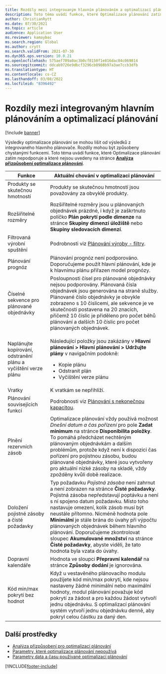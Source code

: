 ```yaml
---
title: Rozdíly mezi integrovaným hlavním plánováním a optimalizací plánování
description: Toto téma uvádí funkce, které Optimalizace plánování zatím nepodporuje a které nejsou uvedeny na stránce Analýza přizpůsobení optimalizace plánování.
author: ChristianRytt
ms.date: 07/30/2021
ms.topic: article
audience: Application User
ms.reviewer: kamaybac
ms.search.region: Global
ms.author: crytt
ms.search.validFrom: 2021-07-30
ms.dyn365.ops.version: 10.0.21
ms.openlocfilehash: 575aef709a0ac3b0cf8150f1e816dac04c069814
ms.sourcegitcommit: ddcab9726e9dbcf3296cb0988b97a3ae7ccb3dfb
ms.translationtype: HT
ms.contentlocale: cs-CZ
ms.lasthandoff: 03/08/2022
ms.locfileid: "8396492"
---
```

# <a name="differences-between-built-in-master-planning-and-planning-optimization"></a>Rozdíly mezi integrovaným hlavním plánováním a optimalizací plánování

[!include [banner](../../includes/banner.md)]

Výsledky optimalizace plánování se mohou lišit od výsledků z integrovaného hlavního plánovače. Rozdíly mohou být způsobeny chystanými funkcemi. Toto téma uvádí funkce, které Optimalizace plánování zatím nepodporuje a které nejsou uvedeny na stránce **[Analýza přizpůsobení optimalizace plánování](planning-optimization-fit-analysis.md)**.

| Funkce | Aktuální chování v optimalizaci plánování |
|---|---|
| Produkty se skutečnou hmotností | Produkty se skutečnou hmotností jsou považovány za obvyklé produkty.|
| Rozšiřitelné rozměry | Rozšiřitelné rozměry jsou u plánovaných objednávek prázdné, i když je zaškrtnuto políčko **Plán pokrytí podle dimenze** na stránce **Skupiny dimenzí úložiště** nebo **Skupiny sledovacích dimenzí**. |
| Filtrovaná výrobní spuštění | Podrobnosti viz [Plánování výroby - filtry](production-planning.md#filters). |
| Plánování prognóz | Plánování prognóz není podporováno. Doporučujeme použít hlavní plánování, kde je k hlavnímu plánu přiřazen model prognózy. |
| Číselné sekvence pro plánované objednávky | Posloupnosti čísel pro plánované objednávky nejsou podporovány. Plánovaná čísla objednávek jsou generována na straně služby. Plánované číslo objednávky je obvykle zobrazeno s 10 číslicemi, ale sekvence je ve skutečnosti postavena na 20 znacích, přičemž 10 číslic je přiděleno pro počet běhů plánování a dalších 10 číslic pro počet plánovaných objednávek. |
| Naplánujte kopírování, odstranění plánu a vyčištění verze plánu | <p>Následující položky jsou zakázány v **Hlavní plánování \> Hlavní plánování \> Udržujte plány** v navigačním podokně:</p><ul><li>Kopie plánu</li><li>Odstranit plán</li><li>Vyčištění verze plánu</li></ul> |
| Vratky | K vratkám se nepřihlíží. |
| Plánování souvisejících funkcí | Podrobnosti viz [Plánování s nekonečnou kapacitou](infinite-capacity-planning.md#limitations). |
| Plnění rezervních zásob | Optimalizace plánování vždy používá možnost *Dnešní datum a čas pořízení* pro pole **Zadat minimum** na stránce **Disponibilita položky**. To pomáhá předcházet nechtěným plánovaným objednávkám a dalším problémům, protože když není k dispozici čas pořízení pro pojistnou zásobu, budou plánované objednávky, které jsou vytvořeny pro aktuální nízké zásoby na skladě, vždy zpožděny kvůli době realizace. |
| Doložení pojistné zásoby a čisté požadavky | Typ požadavku *Pojistná zásoba* není zahrnut a není zobrazen na stránce **Čisté požadavky**. Pojistná zásoba nepředstavují poptávku a není s ní spojeno datum požadavku. Místo toho nastavuje omezení, kolik zásob musí být neustále přítomno. Nicméně hodnota pole **Minimální** je stále brána do úvahy při výpočtu plánovaných objednávek během hlavního plánování. Doporučujeme zkontrolovat sloupec **Akumulované množství** na stránce **Čisté požadavky**, abyste viděli, že tato hodnota byla vzata do úvahy. |
| Dopravní kalendáře | Hodnota ve sloupci **Přepravní kalendář** na stránce **Způsoby dodání** je ignorována. |
| Kód min/max pokrytí bez hodnot| Když u vestavěného plánovacího modulu použijete kód min/max pokrytí, kde nejsou nastaveny žádné minimální nebo maximální hodnoty, modul plánování považuje kód pokrytí za žádost a pro každou žádost vytvoří jednu objednávku. S optimalizací plánování systém vytvoří jednu objednávku denně, aby pokryl celou částku za daný den.  |

## <a name="additional-resources"></a>Další prostředky

- [Analýza přizpůsobení pro optimalizaci plánování](planning-optimization-fit-analysis.md)
- [Parametry, které optimalizace plánování nepoužívá](not-used-parameters.md)
- [Parametry data a času používané optimalizací plánování](date-time-used.md)

[!INCLUDE[footer-include](../../../includes/footer-banner.md)]
